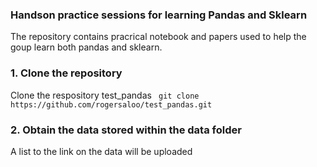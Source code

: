 ### Handson practice sessions for learning Pandas and Sklearn
The repository contains pracrical notebook and papers used to help the goup learn both pandas and sklearn.

### 1. Clone the repository 
Clone the respository test_pandas ``` git clone https://github.com/rogersaloo/test_pandas.git```

### 2. Obtain the data stored within the data folder 
A list to the link on the data will be uploaded

